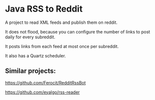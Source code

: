 # Java RSS to Reddit

A project to read XML feeds and publish them on reddit.

It does not flood, because you can configure the number of links to post daily for every subreddit.

It posts links from each feed at most once per subreddit.

It also has a Quartz scheduler.

## Similar projects:

https://github.com/Ferocit/RedditRssBot

https://github.com/eyalgo/rss-reader